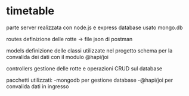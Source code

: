 # timetable

parte server realizzata con node.js e express
database usato mongo.db

routes
definizione delle rotte -> file json di postman

models
definizione delle classi utilizzate nel progetto
schema per la convalida dei dati con il modulo @hapi/joi

controllers
gestione delle rotte e operazioni CRUD sul database

pacchetti utilizzati:
-mongodb per gestione database
-@hapi/joi per convalida dati in ingresso

